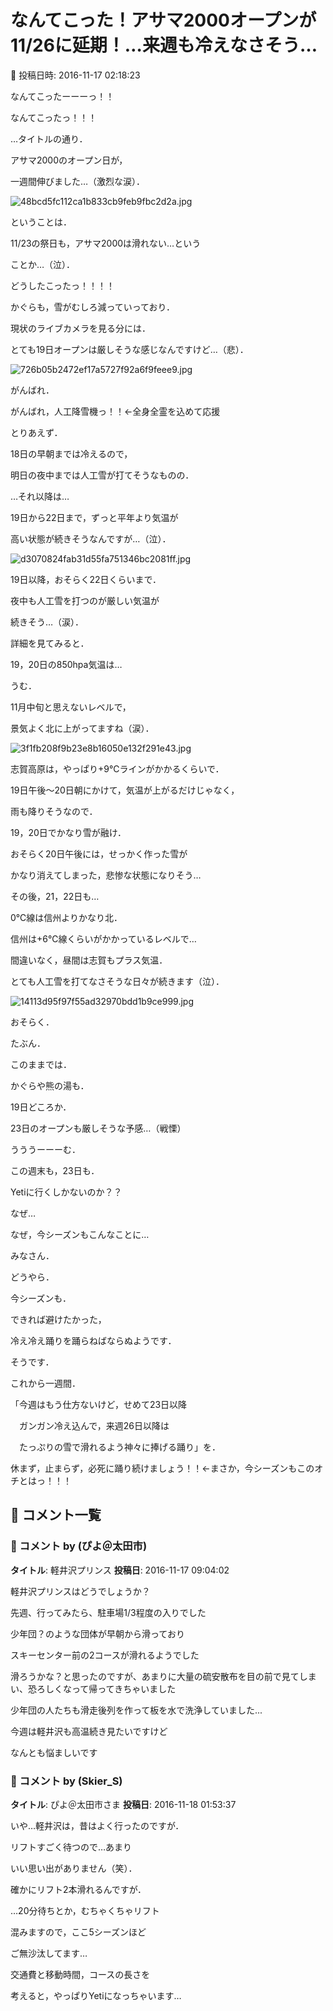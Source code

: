 # なんてこった！アサマ2000オープンが11/26に延期！…来週も冷えなさそう…

📅 投稿日時: 2016-11-17 02:18:23

なんてこったーーーっ！！


なんてこったっ！！！





…タイトルの通り．


アサマ2000のオープン日が，


一週間伸びました…（激烈な涙）．




![48bcd5fc112ca1b833cb9feb9fbc2d2a.jpg](images/48bcd5fc112ca1b833cb9feb9fbc2d2a.jpg)




ということは．


11/23の祭日も，アサマ2000は滑れない…という


ことか…（泣）．


どうしたこったっ！！！！





かぐらも，雪がむしろ減っていっており．


現状のライブカメラを見る分には．


とても19日オープンは厳しそうな感じなんですけど…（悲）．




![726b05b2472ef17a5727f92a6f9feee9.jpg](images/726b05b2472ef17a5727f92a6f9feee9.jpg)




がんばれ．


がんばれ，人工降雪機っ！！←全身全霊を込めて応援





とりあえず．


18日の早朝までは冷えるので，


明日の夜中までは人工雪が打てそうなものの．





…それ以降は…


19日から22日まで，ずっと平年より気温が


高い状態が続きそうなんですが…（泣）．




![d3070824fab31d55fa751346bc2081ff.jpg](images/d3070824fab31d55fa751346bc2081ff.jpg)







19日以降，おそらく22日くらいまで．


夜中も人工雪を打つのが厳しい気温が


続きそう…（涙）．





詳細を見てみると．


19，20日の850hpa気温は…


うむ．


11月中旬と思えないレベルで，


景気よく北に上がってますね（涙）．




![3f1fb208f9b23e8b16050e132f291e43.jpg](images/3f1fb208f9b23e8b16050e132f291e43.jpg)




志賀高原は，やっぱり+9℃ラインがかかるくらいで．


19日午後～20日朝にかけて，気温が上がるだけじゃなく，


雨も降りそうなので．


19，20日でかなり雪が融け．


おそらく20日午後には，せっかく作った雪が


かなり消えてしまった，悲惨な状態になりそう…





その後，21，22日も…


0℃線は信州よりかなり北．


信州は+6℃線くらいがかかっているレベルで…


間違いなく，昼間は志賀もプラス気温．


とても人工雪を打てなさそうな日々が続きます（泣）．




![14113d95f97f55ad32970bdd1b9ce999.jpg](images/14113d95f97f55ad32970bdd1b9ce999.jpg)







おそらく．


たぶん．


このままでは．


かぐらや熊の湯も．


19日どころか．


23日のオープンも厳しそうな予感…（戦慄）





うううーーーむ．


この週末も，23日も．


Yetiに行くしかないのか？？


なぜ…


なぜ，今シーズンもこんなことに…





みなさん．


どうやら．


今シーズンも．


できれば避けたかった，


冷え冷え踊りを踊らねばならぬようです．





そうです．


これから一週間．


「今週はもう仕方ないけど，せめて23日以降


　ガンガン冷え込んで，来週26日以降は


　たっぷりの雪で滑れるよう神々に捧げる踊り」を．


休まず，止まらず，必死に踊り続けましょう！！←まさか，今シーズンもこのオチとはっ！！！

## 💬 コメント一覧

### 💬 コメント by (ぴよ＠太田市)
**タイトル**: 軽井沢プリンス
**投稿日**: 2016-11-17 09:04:02

軽井沢プリンスはどうでしょうか？

先週、行ってみたら、駐車場1/3程度の入りでした

少年団？のような団体が早朝から滑っており

スキーセンター前の2コースが滑れるようでした



滑ろうかな？と思ったのですが、あまりに大量の硫安散布を目の前で見てしまい、恐ろしくなって帰ってきちゃいました



少年団の人たちも滑走後列を作って板を水で洗浄していました...



今週は軽井沢も高温続き見たいですけど

なんとも悩ましいです

### 💬 コメント by (Skier_S)
**タイトル**: ぴよ＠太田市さま
**投稿日**: 2016-11-18 01:53:37

いや…軽井沢は，昔はよく行ったのですが．

リフトすごく待つので…あまり

いい思い出がありません（笑）．

確かにリフト2本滑れるんですが．

…20分待ちとか，むちゃくちゃリフト

混みますので，ここ5シーズンほど

ご無沙汰してます…



交通費と移動時間，コースの長さを

考えると，やっぱりYetiになっちゃいます…

